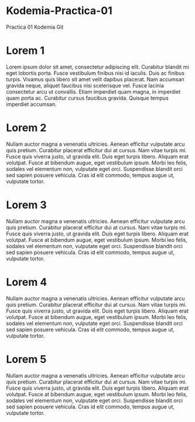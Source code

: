 # Kodemia-Practica-01
Practica 01 Kodemia Git

# Lorem 1
Lorem ipsum dolor sit amet, consectetur adipiscing elit. Curabitur blandit mi eget lobortis porta. Fusce vestibulum finibus nisi id iaculis. Duis ac finibus turpis. Vivamus quis libero sit amet velit dapibus placerat. Nam accumsan gravida neque, aliquet faucibus nisi scelerisque vel. Fusce lacinia consectetur arcu ut convallis. Etiam imperdiet quam magna, in imperdiet quam porta ac. Curabitur cursus faucibus gravida. Quisque tempus imperdiet accumsan.

# Lorem 2
Nullam auctor magna a venenatis ultricies. Aenean efficitur vulputate arcu quis pretium. Curabitur placerat efficitur dui at cursus. Nam vitae turpis mi. Fusce quis viverra justo, ut gravida elit. Duis eget turpis libero. Aliquam erat volutpat. Fusce at bibendum augue, eget vestibulum ipsum. Morbi leo felis, sodales vel elementum non, vulputate eget orci. Suspendisse blandit orci sed sapien posuere vehicula. Cras id elit commodo, tempus augue ut, vulputate tortor.

# Lorem 3
Nullam auctor magna a venenatis ultricies. Aenean efficitur vulputate arcu quis pretium. Curabitur placerat efficitur dui at cursus. Nam vitae turpis mi. Fusce quis viverra justo, ut gravida elit. Duis eget turpis libero. Aliquam erat volutpat. Fusce at bibendum augue, eget vestibulum ipsum. Morbi leo felis, sodales vel elementum non, vulputate eget orci. Suspendisse blandit orci sed sapien posuere vehicula. Cras id elit commodo, tempus augue ut, vulputate tortor.

# Lorem 4
Nullam auctor magna a venenatis ultricies. Aenean efficitur vulputate arcu quis pretium. Curabitur placerat efficitur dui at cursus. Nam vitae turpis mi. Fusce quis viverra justo, ut gravida elit. Duis eget turpis libero. Aliquam erat volutpat. Fusce at bibendum augue, eget vestibulum ipsum. Morbi leo felis, sodales vel elementum non, vulputate eget orci. Suspendisse blandit orci sed sapien posuere vehicula. Cras id elit commodo, tempus augue ut, vulputate tortor.

# Lorem 5
Nullam auctor magna a venenatis ultricies. Aenean efficitur vulputate arcu quis pretium. Curabitur placerat efficitur dui at cursus. Nam vitae turpis mi. Fusce quis viverra justo, ut gravida elit. Duis eget turpis libero. Aliquam erat volutpat. Fusce at bibendum augue, eget vestibulum ipsum. Morbi leo felis, sodales vel elementum non, vulputate eget orci. Suspendisse blandit orci sed sapien posuere vehicula. Cras id elit commodo, tempus augue ut, vulputate tortor.